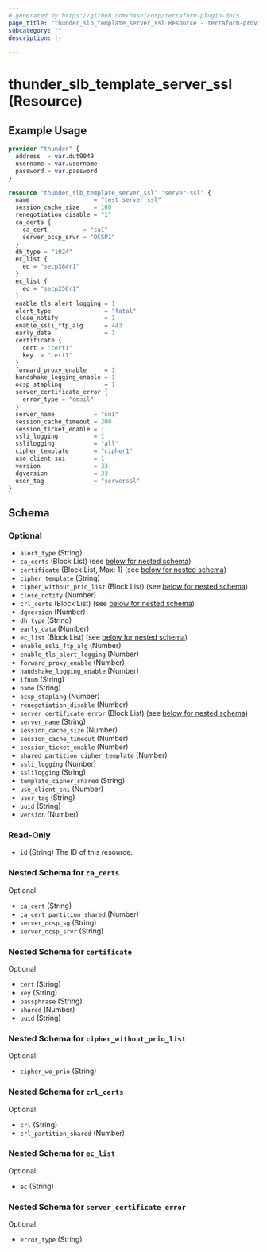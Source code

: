 ```yaml
---
# generated by https://github.com/hashicorp/terraform-plugin-docs
page_title: "thunder_slb_template_server_ssl Resource - terraform-provider-thunder"
subcategory: ""
description: |-
  
---
```


# thunder_slb_template_server_ssl (Resource)



## Example Usage

```terraform
provider "thunder" {
  address  = var.dut9049
  username = var.username
  password = var.password
}

resource "thunder_slb_template_server_ssl" "server-ssl" {
  name                  = "test_server_ssl"
  session_cache_size    = 100
  renegotiation_disable = "1"
  ca_certs {
    ca_cert          = "ca1"
    server_ocsp_srvr = "OCSP1"
  }
  dh_type = "1024"
  ec_list {
    ec = "secp384r1"
  }
  ec_list {
    ec = "secp256r1"
  }
  enable_tls_alert_logging = 1
  alert_type               = "fatal"
  close_notify             = 1
  enable_ssli_ftp_alg      = 443
  early_data               = 1
  certificate {
    cert = "cert1"
    key  = "cert1"
  }
  forward_proxy_enable     = 1
  handshake_logging_enable = 1
  ocsp_stapling            = 1
  server_certificate_error {
    error_type = "email"
  }
  server_name           = "sni"
  session_cache_timeout = 300
  session_ticket_enable = 1
  ssli_logging          = 1
  sslilogging           = "all"
  cipher_template       = "cipher1"
  use_client_sni        = 1
  version               = 33
  dgversion             = 33
  user_tag              = "serverssl"
}
```

<!-- schema generated by tfplugindocs -->
## Schema

### Optional

- `alert_type` (String)
- `ca_certs` (Block List) (see [below for nested schema](#nestedblock--ca_certs))
- `certificate` (Block List, Max: 1) (see [below for nested schema](#nestedblock--certificate))
- `cipher_template` (String)
- `cipher_without_prio_list` (Block List) (see [below for nested schema](#nestedblock--cipher_without_prio_list))
- `close_notify` (Number)
- `crl_certs` (Block List) (see [below for nested schema](#nestedblock--crl_certs))
- `dgversion` (Number)
- `dh_type` (String)
- `early_data` (Number)
- `ec_list` (Block List) (see [below for nested schema](#nestedblock--ec_list))
- `enable_ssli_ftp_alg` (Number)
- `enable_tls_alert_logging` (Number)
- `forward_proxy_enable` (Number)
- `handshake_logging_enable` (Number)
- `ifnum` (String)
- `name` (String)
- `ocsp_stapling` (Number)
- `renegotiation_disable` (Number)
- `server_certificate_error` (Block List) (see [below for nested schema](#nestedblock--server_certificate_error))
- `server_name` (String)
- `session_cache_size` (Number)
- `session_cache_timeout` (Number)
- `session_ticket_enable` (Number)
- `shared_partition_cipher_template` (Number)
- `ssli_logging` (Number)
- `sslilogging` (String)
- `template_cipher_shared` (String)
- `use_client_sni` (Number)
- `user_tag` (String)
- `uuid` (String)
- `version` (Number)

### Read-Only

- `id` (String) The ID of this resource.

<a id="nestedblock--ca_certs"></a>
### Nested Schema for `ca_certs`

Optional:

- `ca_cert` (String)
- `ca_cert_partition_shared` (Number)
- `server_ocsp_sg` (String)
- `server_ocsp_srvr` (String)


<a id="nestedblock--certificate"></a>
### Nested Schema for `certificate`

Optional:

- `cert` (String)
- `key` (String)
- `passphrase` (String)
- `shared` (Number)
- `uuid` (String)


<a id="nestedblock--cipher_without_prio_list"></a>
### Nested Schema for `cipher_without_prio_list`

Optional:

- `cipher_wo_prio` (String)


<a id="nestedblock--crl_certs"></a>
### Nested Schema for `crl_certs`

Optional:

- `crl` (String)
- `crl_partition_shared` (Number)


<a id="nestedblock--ec_list"></a>
### Nested Schema for `ec_list`

Optional:

- `ec` (String)


<a id="nestedblock--server_certificate_error"></a>
### Nested Schema for `server_certificate_error`

Optional:

- `error_type` (String)


